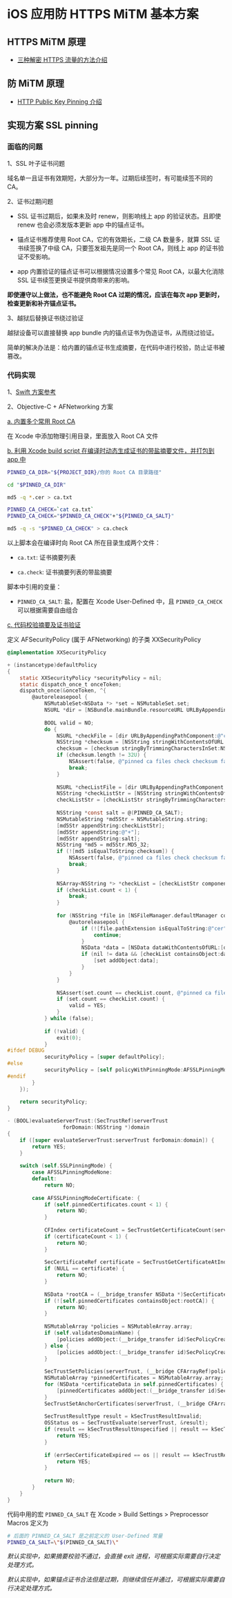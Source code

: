 # iOS 应用防 HTTPS MiTM 基本方案


## HTTPS MiTM 原理

* [三种解密 HTTPS 流量的方法介绍](https://imququ.com/post/how-to-decrypt-https.html)


## 防 MiTM 原理

* [HTTP Public Key Pinning 介绍](https://imququ.com/post/http-public-key-pinning.html)


## 实现方案 SSL pinning

### 面临的问题

1、SSL 叶子证书问题

域名单一且证书有效期短，大部分为一年。过期后续签时，有可能续签不同的 CA。

2、证书过期问题

* SSL 证书过期后，如果未及时 renew，则影响线上 app 的验证状态。且即使 renew 也会必须发版本更新 app 中的锚点证书。

* 锚点证书推荐使用 Root CA，它的有效期长，二级 CA 数量多，就算 SSL 证书续签换了中级 CA，只要签发祖先是同一个 Root CA，则线上 app 的证书验证不受影响。

* app 内置验证的锚点证书可以根据情况设置多个常见 Root CA，以最大化消除 SSL 证书续签更换证书提供商带来的影响。

**即使遵守以上做法，也不能避免 Root CA 过期的情况，应该在每次 app 更新时，检查更新和补齐锚点证书。**


3、越狱后替换证书绕过验证

越狱设备可以直接替换 app bundle 内的锚点证书为伪造证书，从而绕过验证。

简单的解决办法是：给内置的锚点证书生成摘要，在代码中进行校验，防止证书被篡改。


### 代码实现

1、[Swift 方案参考](https://medium.com/@kennethpoon/lets-write-swift-code-to-intercept-ssl-pinning-https-requests-12446303cc9d)


2、Objective-C + AFNetworking 方案

[a. 内置多个常用 Root CA]()

在 Xcode 中添加物理引用目录，里面放入 Root CA 文件

[b. 利用 Xcode build script 在编译时动态生成证书的带盐摘要文件，并打包到 app 中]()

```bash
PINNED_CA_DIR="${PROJECT_DIR}/你的 Root CA 目录路径"

cd "$PINNED_CA_DIR"

md5 -q *.cer > ca.txt

PINNED_CA_CHECK=`cat ca.txt`
PINNED_CA_CHECK="$PINNED_CA_CHECK"+"${PINNED_CA_SALT}"

md5 -q -s "$PINNED_CA_CHECK" > ca.check

```

以上脚本会在编译时向 Root CA 所在目录生成两个文件：

* `ca.txt`: 证书摘要列表

* `ca.check`: 证书摘要列表的带盐摘要
  

脚本中引用的变量：

* `PINNED_CA_SALT`: 盐，配置在 Xcode User-Defined 中，且 `PINNED_CA_CHECK` 可以根据需要自由组合


[c. 代码校验摘要及证书验证]()

定义 AFSecurityPolicy (属于 AFNetworking) 的子类 XXSecurityPolicy

```objective-c
@implementation XXSecurityPolicy

+ (instancetype)defaultPolicy
{    
    static XXSecurityPolicy *securityPolicy = nil;
    static dispatch_once_t onceToken;
    dispatch_once(&onceToken, ^{
        @autoreleasepool {
            NSMutableSet<NSData *> *set = NSMutableSet.set;
            NSURL *dir = [NSBundle.mainBundle.resourceURL URLByAppendingPathComponent:@"Root CA 所在目录" isDirectory:YES];
            
            BOOL valid = NO;
            do {
                NSURL *checkFile = [dir URLByAppendingPathComponent:@"ca.check"];
                NSString *checksum = [NSString stringWithContentsOfURL:checkFile encoding:NSUTF8StringEncoding error:NULL];
                checksum = [checksum stringByTrimmingCharactersInSet:NSCharacterSet.whitespaceAndNewlineCharacterSet];
                if (checksum.length != 32U) {
                    NSAssert(false, @"pinned ca files check checksum failed.");
                    break;
                }
                
                NSURL *checListFile = [dir URLByAppendingPathComponent:@"ca.txt"];
                NSString *checkListStr = [NSString stringWithContentsOfURL:checListFile encoding:NSUTF8StringEncoding error:NULL];
                checkListStr = [checkListStr stringByTrimmingCharactersInSet:NSCharacterSet.whitespaceAndNewlineCharacterSet];
                
                NSString *const salt = @(PINNED_CA_SALT);
                NSMutableString *md5Str = NSMutableString.string;
                [md5Str appendString:checkListStr];
                [md5Str appendString:@"+"];
                [md5Str appendString:salt];
                NSString *md5 = md5Str.MD5_32;
                if (![md5 isEqualToString:checksum]) {
                    NSAssert(false, @"pinned ca files check checksum failed.");
                    break;
                }
                
                NSArray<NSString *> *checkList = [checkListStr componentsSeparatedByString:@"\n"];
                if (checkList.count < 1) {
                    break;
                }
                
                for (NSString *file in [NSFileManager.defaultManager contentsOfDirectoryAtPath:dir.path error:NULL]) {
                    @autoreleasepool {
                        if (![file.pathExtension isEqualToString:@"cer"]) {
                            continue;
                        }
                        NSData *data = [NSData dataWithContentsOfURL:[dir URLByAppendingPathComponent:file] options:NSDataReadingUncached|NSDataReadingMappedAlways error:NULL];
                        if (nil != data && [checkList containsObject:data.MD5String ?: @""]) {
                            [set addObject:data];
                        }
                    }
                }
                
                NSAssert(set.count == checkList.count, @"pinned ca files check checksum failed.");
                if (set.count == checkList.count) {
                    valid = YES;
                }
            } while (false);
            
            if (!valid) {
                exit(0);
            }
#ifdef DEBUG
            securityPolicy = [super defaultPolicy];
#else
            securityPolicy = [self policyWithPinningMode:AFSSLPinningModeCertificate withPinnedCertificates:set];
#endif
        }
    });
    
    return securityPolicy;
}

- (BOOL)evaluateServerTrust:(SecTrustRef)serverTrust
                  forDomain:(NSString *)domain
{
    if ([super evaluateServerTrust:serverTrust forDomain:domain]) {
        return YES;
    }
    
    switch (self.SSLPinningMode) {
        case AFSSLPinningModeNone:
        default:
            return NO;
            
        case AFSSLPinningModeCertificate: {
            if (self.pinnedCertificates.count < 1) {
                return NO;
            }
            
            CFIndex certificateCount = SecTrustGetCertificateCount(serverTrust);
            if (certificateCount < 1) {
                return NO;
            }
            
            SecCertificateRef certificate = SecTrustGetCertificateAtIndex(serverTrust, certificateCount - 1);
            if (NULL == certificate) {
                return NO;
            }
            
            NSData *rootCA = (__bridge_transfer NSData *)SecCertificateCopyData(certificate);
            if (![self.pinnedCertificates containsObject:rootCA]) {
                return NO;
            }
            
            NSMutableArray *policies = NSMutableArray.array;
            if (self.validatesDomainName) {
                [policies addObject:(__bridge_transfer id)SecPolicyCreateSSL(true, (__bridge CFStringRef)domain)];
            } else {
                [policies addObject:(__bridge_transfer id)SecPolicyCreateBasicX509()];
            }
            
            SecTrustSetPolicies(serverTrust, (__bridge CFArrayRef)policies);
            NSMutableArray *pinnedCertificates = NSMutableArray.array;
            for (NSData *certificateData in self.pinnedCertificates) {
                [pinnedCertificates addObject:(__bridge_transfer id)SecCertificateCreateWithData(NULL, (__bridge CFDataRef)certificateData)];
            }
            SecTrustSetAnchorCertificates(serverTrust, (__bridge CFArrayRef)pinnedCertificates);
            
            SecTrustResultType result = kSecTrustResultInvalid;
            OSStatus os = SecTrustEvaluate(serverTrust, &result);
            if (result == kSecTrustResultUnspecified || result == kSecTrustResultProceed) {
                return YES;
            }
            
            if (errSecCertificateExpired == os || result == kSecTrustResultRecoverableTrustFailure) {
                return YES;
            }
            
            return NO;
        }
    }
}

```

代码中用的宏 `PINNED_CA_SALT` 在 Xcode > Build Settings > Preprocessor Macros 定义为

```bash
# 后面的 PINNED_CA_SALT 是之前定义的 User-Defined 常量
PINNED_CA_SALT=\"$(PINNED_CA_SALT)\"
```

*默认实现中，如果摘要校验不通过，会直接 exit 进程，可根据实际需要自行决定处理方式。*

*默认实现中，如果锚点证书合法但是过期，则继续信任并通过，可根据实际需要自行决定处理方式。*
